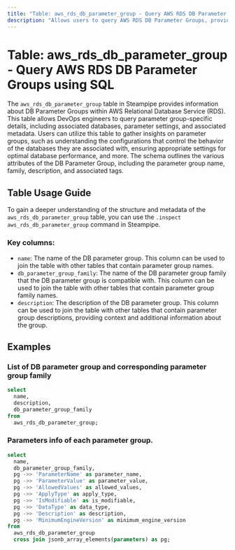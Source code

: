 ```yaml
---
title: "Table: aws_rds_db_parameter_group - Query AWS RDS DB Parameter Groups using SQL"
description: "Allows users to query AWS RDS DB Parameter Groups, providing information about the configurations that control the behavior of the databases that they are associated with."
---
```


# Table: aws_rds_db_parameter_group - Query AWS RDS DB Parameter Groups using SQL

The `aws_rds_db_parameter_group` table in Steampipe provides information about DB Parameter Groups within AWS Relational Database Service (RDS). This table allows DevOps engineers to query parameter group-specific details, including associated databases, parameter settings, and associated metadata. Users can utilize this table to gather insights on parameter groups, such as understanding the configurations that control the behavior of the databases they are associated with, ensuring appropriate settings for optimal database performance, and more. The schema outlines the various attributes of the DB Parameter Group, including the parameter group name, family, description, and associated tags.

## Table Usage Guide

To gain a deeper understanding of the structure and metadata of the `aws_rds_db_parameter_group` table, you can use the `.inspect aws_rds_db_parameter_group` command in Steampipe.

### Key columns:

- `name`: The name of the DB parameter group. This column can be used to join the table with other tables that contain parameter group names.
- `db_parameter_group_family`: The name of the DB parameter group family that the DB parameter group is compatible with. This column can be used to join the table with other tables that contain parameter group family names.
- `description`: The description of the DB parameter group. This column can be used to join the table with other tables that contain parameter group descriptions, providing context and additional information about the group.

## Examples

### List of DB parameter group and corresponding parameter group family

```sql
select
  name,
  description,
  db_parameter_group_family
from
  aws_rds_db_parameter_group;
```


### Parameters info of each parameter group.

```sql
select
  name,
  db_parameter_group_family,
  pg ->> 'ParameterName' as parameter_name,
  pg ->> 'ParameterValue' as parameter_value,
  pg ->> 'AllowedValues' as allowed_values,
  pg ->> 'ApplyType' as apply_type,
  pg ->> 'IsModifiable' as is_modifiable,
  pg ->> 'DataType' as data_type,
  pg ->> 'Description' as description,
  pg ->> 'MinimumEngineVersion' as minimum_engine_version
from
  aws_rds_db_parameter_group
  cross join jsonb_array_elements(parameters) as pg;
```